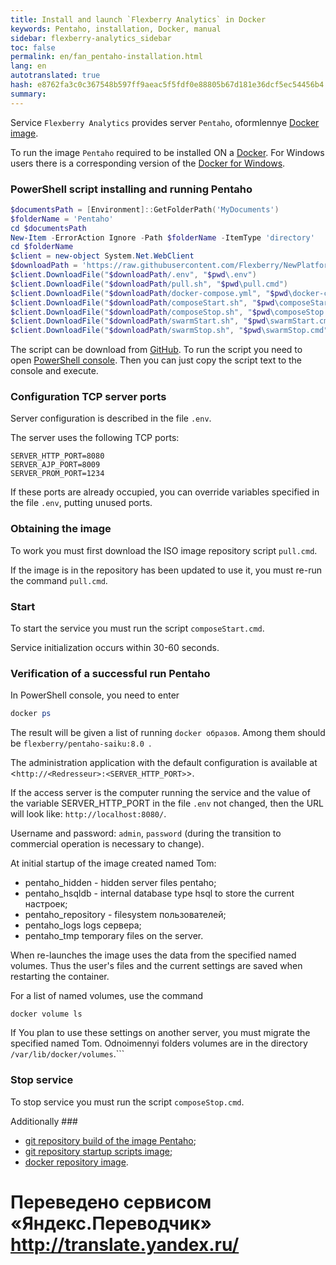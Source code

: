 ```yaml
--- 
title: Install and launch `Flexberry Analytics` in Docker 
keywords: Pentaho, installation, Docker, manual 
sidebar: flexberry-analytics_sidebar 
toc: false 
permalink: en/fan_pentaho-installation.html 
lang: en 
autotranslated: true 
hash: e8762fa3c0c367548b597ff9aeac5f5fdf0e88805b67d181e36dcf5ec54456b4 
summary: 
--- 
```


Service `Flexberry Analytics` provides server `Pentaho`, oformlennye [Docker image](https://hub.docker.com/r/flexberry/pentaho/). 

To run the image `Pentaho` required to be installed ON a [Docker](https://docs.docker.com). For Windows users there is a corresponding version of the [Docker for Windows](https://docs.docker.com/docker-for-windows/install/). 

### PowerShell script installing and running Pentaho 

```powershell
$documentsPath = [Environment]::GetFolderPath('MyDocuments')
$folderName = 'Pentaho'
cd $documentsPath
New-Item -ErrorAction Ignore -Path $folderName -ItemType 'directory'
cd $folderName
$client = new-object System.Net.WebClient
$downloadPath = 'https://raw.githubusercontent.com/Flexberry/NewPlatform.Flexberry.Analytics/master/pentaho' 
$client.DownloadFile("$downloadPath/.env", "$pwd\.env")
$client.DownloadFile("$downloadPath/pull.sh", "$pwd\pull.cmd")
$client.DownloadFile("$downloadPath/docker-compose.yml", "$pwd\docker-compose.yml")
$client.DownloadFile("$downloadPath/composeStart.sh", "$pwd\composeStart.cmd")
$client.DownloadFile("$downloadPath/composeStop.sh", "$pwd\composeStop.cmd")
$client.DownloadFile("$downloadPath/swarmStart.sh", "$pwd\swarmStart.cmd")
$client.DownloadFile("$downloadPath/swarmStop.sh", "$pwd\swarmStop.cmd")
``` 

The script can be download from [GitHub](https://raw.githubusercontent.com/Flexberry/NewPlatform.Flexberry.Analytics/master/pentaho/getPentaho.ps1). 
To run the script you need to open [PowerShell console](https://docs.microsoft.com/ru-ru/powershell/scripting/setup/starting-windows-powershell?view=powershell-6). Then you can just copy the script text to the console and execute. 

### Configuration TCP server ports 

Server configuration is described in the file `.env`. 

The server uses the following TCP ports: 
```
SERVER_HTTP_PORT=8080
SERVER_AJP_PORT=8009
SERVER_PROM_PORT=1234
``` 

If these ports are already occupied, you can override variables specified in the file `.env`, putting unused ports. 

### Obtaining the image 

To work you must first download the ISO image repository script `pull.cmd`. 

If the image is in the repository has been updated to use it, you must re-run the command `pull.cmd`. 


### Start 

To start the service you must run the script `composeStart.cmd`. 

Service initialization occurs within 30-60 seconds. 

### Verification of a successful run Pentaho 

In PowerShell console, you need to enter 
```powershell
docker ps
``` 

The result will be given a list of running `docker образов`. 
Among them should be `flexberry/pentaho-saiku:8.0 `. 

The administration application with the default configuration is available at <`http://<Redresseur>:<SERVER_HTTP_PORT>`>. 

If the access server is the computer running the service and the value of the variable SERVER_HTTP_PORT in the file `.env` not changed, then the URL will look like: 
`http://localhost:8080/`. 

Username and password: `admin`, `password` (during the transition to commercial operation is necessary to change). 

At initial startup of the image created named Tom: 
- pentaho_hidden - hidden server files pentaho; 
- pentaho_hsqldb - internal database type hsql to store the current настроек; 
- pentaho_repository - filesystem пользователей; 
- pentaho_logs logs сервера; 
- pentaho_tmp temporary files on the server.

When re-launches the image uses the data from the specified named volumes. 
Thus the user's files and the current settings are saved when restarting the container. 

For a list of named volumes, use the command 
```
docker volume ls
``` 

If You plan to use these settings on another server, you must migrate the specified named Tom. 
Odnoimennyi folders volumes are in the directory `/var/lib/docker/volumes`.``` 

### Stop service 

To stop service you must run the script `composeStop.cmd`. 

Additionally ### 

- [git repository build of the image Pentaho](https://github.com/Flexberry/dockerfiles/blob/master/pentaho/README_ru.md); 
- [git repository startup scripts image](https://github.com/Flexberry/NewPlatform.Flexberry.Analytics/tree/master/pentaho); 
- [docker repository image](https://hub.docker.com/r/flexberry/pentaho/). 



 # Переведено сервисом «Яндекс.Переводчик» http://translate.yandex.ru/